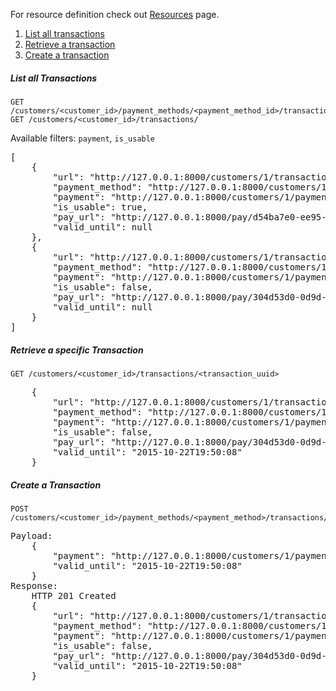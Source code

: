 For resource definition check out [Resources](Resources#transactions) page.

1. [List all transactions](#list-all-transactions)
2. [Retrieve a transaction](#retrieve-a-specific-transaction)
3. [Create a transaction](#create-a-transaction)

##### List all Transactions

```
GET /customers/<customer_id>/payment_methods/<payment_method_id>/transactions/
GET /customers/<customer_id>/transactions/
```

Available filters: `payment`, `is_usable`
<pre>
[
    {
        "url": "http://127.0.0.1:8000/customers/1/transactions/d54ba7e0-ee95-4843-b2d8-62cc061bc688/",
        "payment_method": "http://127.0.0.1:8000/customers/1/payment_methods/1/",
        "payment": "http://127.0.0.1:8000/customers/1/payments/12/",
        "is_usable": true,
        "pay_url": "http://127.0.0.1:8000/pay/d54ba7e0-ee95-4843-b2d8-62cc061bc688/",
        "valid_until": null
    },
    {
        "url": "http://127.0.0.1:8000/customers/1/transactions/304d53d0-0d9d-48ff-9350-8f309ca22cf9/",
        "payment_method": "http://127.0.0.1:8000/customers/1/payment_methods/2/",
        "payment": "http://127.0.0.1:8000/customers/1/payments/16/",
        "is_usable": false,
        "pay_url": "http://127.0.0.1:8000/pay/304d53d0-0d9d-48ff-9350-8f309ca22cf9/",
        "valid_until": null
    }
]
</pre>

##### Retrieve a specific Transaction

```
GET /customers/<customer_id>/transactions/<transaction_uuid>
```
<pre>
    {
        "url": "http://127.0.0.1:8000/customers/1/transactions/304d53d0-0d9d-48ff-9350-8f309ca22cf9/",
        "payment_method": "http://127.0.0.1:8000/customers/1/payment_methods/2/",
        "payment": "http://127.0.0.1:8000/customers/1/payments/16/",
        "is_usable": false,
        "pay_url": "http://127.0.0.1:8000/pay/304d53d0-0d9d-48ff-9350-8f309ca22cf9/",
        "valid_until": "2015-10-22T19:50:08"
    }
</pre>

##### Create a Transaction
```
POST /customers/<customer_id>/payment_methods/<payment_method>/transactions/
```
<pre>
Payload:
    {
        "payment": "http://127.0.0.1:8000/customers/1/payments/16/",
        "valid_until": "2015-10-22T19:50:08"
    }
Response:
    HTTP 201 Created
    {
        "url": "http://127.0.0.1:8000/customers/1/transactions/304d53d0-0d9d-48ff-9350-8f309ca22cf9/",
        "payment_method": "http://127.0.0.1:8000/customers/1/payment_methods/2/",
        "payment": "http://127.0.0.1:8000/customers/1/payments/16/",
        "is_usable": false,
        "pay_url": "http://127.0.0.1:8000/pay/304d53d0-0d9d-48ff-9350-8f309ca22cf9/",
        "valid_until": "2015-10-22T19:50:08"
    }
</pre>
